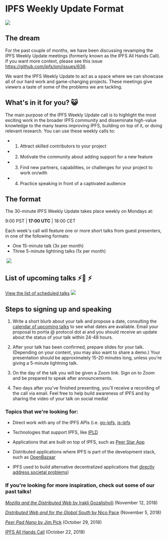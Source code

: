 # IPFS Weekly Update Format

![](https://user-images.githubusercontent.com/157609/48067634-0b5f2780-e1d1-11e8-8b67-30d7aa20896b.gif)

## The dream

For the past couple of months, we have been discussing revamping the IPFS Weekly Update meetings (formerly known as the IPFS All Hands Call). If you want more context, please see this issue https://github.com/ipfs/pm/issues/636.

We want the IPFS Weekly Update to act as a space where we can showcase all of our hard work and game-changing projects. These meetings give viewers a taste of some of the problems we are tackling.


## What's in it for you? 😺

The main purpose of the IPFS Weekly Update call is to highlight the most exciting work in the broader IPFS community and disseminate high-value knowledge to the many teams improving IPFS, building on top of it, or doing relevant research. You can use these weekly calls to:

- 1. Attract skilled contributors to your project
- 2. Motivate the community about adding support for a new feature
- 3. Find new partners, capabilities, or challenges for your project to work on/with
- 4. Practice speaking in front of a captivated audience


## The format

The 30-minute IPFS Weekly Update takes place weekly on Mondays at:

9:00 PST |  **17:00 UTC** | 18:00  CET

Each week's call will feature one or more short talks from guest presenters, in one of the following formats:
* One 15-minute talk (3x per month)
* Three 5-minute lightning talks (1x per month)

 ![](https://res.cloudinary.com/blockchain-side-hustle/image/upload/v1541176158/ipfs_crew_xzbhxr.png)

## List of upcoming talks  ⚡️📅 ⚡️
[View the list of scheduled talks](https://docs.google.com/spreadsheets/d/1XRB2QsPzCPLPOErKvDZfOKK3CMohI9t_QKNdztYMlK0/edit#gid=350755898)
![](https://res.cloudinary.com/blockchain-side-hustle/image/upload/v1542475278/ipfs_calendar_dyxtst.jpg)


## Steps to signing up and speaking

1. Write a short blurb about your talk and propose a date, consulting the [calendar of upcoming talks](https://docs.google.com/spreadsheets/d/1XRB2QsPzCPLPOErKvDZfOKK3CMohI9t_QKNdztYMlK0/edit#gid=350755898) to see what dates are available. Email your proposal to portia @ protocol dot ai and you should receive an update about the status of your talk within 24-48 hours.

2. After your talk has been confirmed, prepare slides for your talk. (Depending on your content, you may also want to share a demo.) Your presentation should be approximately 15-20 minutes long, unless you're giving a 5-minute lightning talk.

3. On the day of the talk you will be given a Zoom link. Sign on to Zoom and be prepared to speak after announcements.

4. Two days after you've finished presenting, you'll receive a recording of the call via email. Feel free to help build awareness of IPFS and by sharing the video of your talk on social media!

### Topics that we're looking for:

* Direct work with any of the IPFS APIs (i.e. [go-ipfs](https://github.com/ipfs/go-ipfs), [js-ipfs](https://github.com/ipfs/js-ipfs)

* Technologies that support IPFS, like [IPLD](https://github.com/ipld/js-ipld)

* Applications that are built on top of IPFS, such as [Peer Star App](https://github.com/ipfs-shipyard/peer-star-app)

* Distributed applications where IPFS is part of the development stack, such as [OpenBazaar](https://openbazaar.org/blog/openbazaar-2018-roadmap/)

* IPFS used to build alternative decentralized applications that [directly address societal problems](https://observer.com/2017/05/turkey-wikipedia-ipfs/))


### If you're looking for more inspiration, check out some of our past talks!

[_Mozilla and the Distributed Web_ by Irakli Gozalishvili](https://youtu.be/0fT9HC2Crqw?t=116) (November 12, 2018)

[_Distributed Web and for the Global South_ by Nico Pace](https://youtu.be/4gVUKbXT0cM?t=52) (November 5, 2018)

[_Peer Pad Nano_ by Jim Pick](https://youtu.be/o1tUzgThZK0?t=18) (October 29, 2018)

[IPFS All Hands Call](https://youtu.be/iEagJfB8AvM?t=124) (October 22, 2018)
